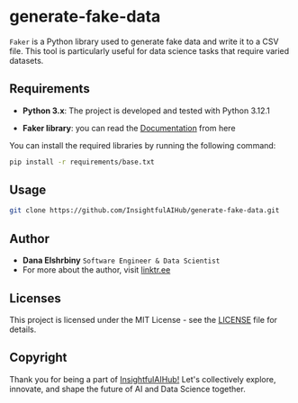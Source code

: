 # generate-fake-data

`Faker` is a Python library used to generate fake data and write it to a CSV file. This tool is particularly useful for data science tasks that require varied datasets.

## Requirements

- **Python 3.x**: The project is developed and tested with Python 3.12.1

- **Faker library**: you can read the [Documentation](https://faker.readthedocs.io/en/master/) from here

You can install the required libraries by running the following command:

```bash
pip install -r requirements/base.txt
```

## Usage

```bash
git clone https://github.com/InsightfulAIHub/generate-fake-data.git
```

## Author

- **Dana Elshrbiny** `Software Engineer & Data Scientist`
- For more about the author, visit [linktr.ee](https://linktr.ee/danaelshrbiny)

## Licenses

This project is licensed under the MIT License - see the [LICENSE](./LICENSE) file for details.

## Copyright

Thank you for being a part of [InsightfulAIHub!](https://github.com/InsightfulAIHub) Let's collectively explore, innovate, and shape the future of AI and Data Science together.
